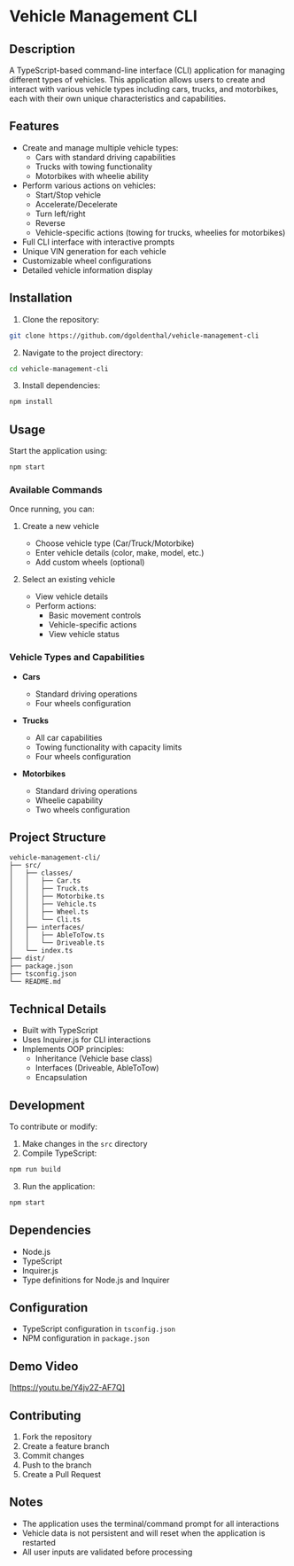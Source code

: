 # Vehicle Management CLI

## Description
A TypeScript-based command-line interface (CLI) application for managing different types of vehicles. This application allows users to create and interact with various vehicle types including cars, trucks, and motorbikes, each with their own unique characteristics and capabilities.

## Features
- Create and manage multiple vehicle types:
  - Cars with standard driving capabilities
  - Trucks with towing functionality
  - Motorbikes with wheelie ability
- Perform various actions on vehicles:
  - Start/Stop vehicle
  - Accelerate/Decelerate
  - Turn left/right
  - Reverse
  - Vehicle-specific actions (towing for trucks, wheelies for motorbikes)
- Full CLI interface with interactive prompts
- Unique VIN generation for each vehicle
- Customizable wheel configurations
- Detailed vehicle information display

## Installation
1. Clone the repository:
```bash
git clone https://github.com/dgoldenthal/vehicle-management-cli
```

2. Navigate to the project directory:
```bash
cd vehicle-management-cli
```

3. Install dependencies:
```bash
npm install
```

## Usage
Start the application using:
```bash
npm start
```

### Available Commands
Once running, you can:
1. Create a new vehicle
   - Choose vehicle type (Car/Truck/Motorbike)
   - Enter vehicle details (color, make, model, etc.)
   - Add custom wheels (optional)

2. Select an existing vehicle
   - View vehicle details
   - Perform actions:
     - Basic movement controls
     - Vehicle-specific actions
     - View vehicle status

### Vehicle Types and Capabilities
- **Cars**
  - Standard driving operations
  - Four wheels configuration
  
- **Trucks**
  - All car capabilities
  - Towing functionality with capacity limits
  - Four wheels configuration
  
- **Motorbikes**
  - Standard driving operations
  - Wheelie capability
  - Two wheels configuration

## Project Structure
```
vehicle-management-cli/
├── src/
│   ├── classes/
│   │   ├── Car.ts
│   │   ├── Truck.ts
│   │   ├── Motorbike.ts
│   │   ├── Vehicle.ts
│   │   ├── Wheel.ts
│   │   └── Cli.ts
│   ├── interfaces/
│   │   ├── AbleToTow.ts
│   │   └── Driveable.ts
│   └── index.ts
├── dist/
├── package.json
├── tsconfig.json
└── README.md
```

## Technical Details
- Built with TypeScript
- Uses Inquirer.js for CLI interactions
- Implements OOP principles:
  - Inheritance (Vehicle base class)
  - Interfaces (Driveable, AbleToTow)
  - Encapsulation

## Development
To contribute or modify:

1. Make changes in the `src` directory
2. Compile TypeScript:
```bash
npm run build
```
3. Run the application:
```bash
npm start
```

## Dependencies
- Node.js
- TypeScript
- Inquirer.js
- Type definitions for Node.js and Inquirer

## Configuration
- TypeScript configuration in `tsconfig.json`
- NPM configuration in `package.json`

## Demo Video
[https://youtu.be/Y4jv2Z-AF7Q]

## Contributing
1. Fork the repository
2. Create a feature branch
3. Commit changes
4. Push to the branch
5. Create a Pull Request

## Notes
- The application uses the terminal/command prompt for all interactions
- Vehicle data is not persistent and will reset when the application is restarted
- All user inputs are validated before processing
